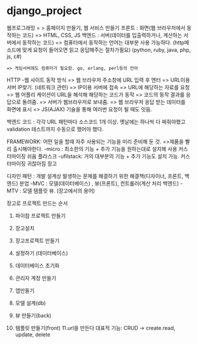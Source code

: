 # django_project

웹프로그래밍 = > 홈페이지 만들기, 웹 서비스 만들기
프론트 : 화면(웹 브라우저에서 동작하는 코드) => HTML, CSS, JS
백엔드 : 서버(데이터를 입출력하거나, 계산하는 서버에서 동작하는 코드)
	=> 컴퓨터에서 동작하는 언어는 대부분 사용 가능하다.
		(http메소드에 맞게 요청이 들어오면 읽고 응답해주는 절차가필요)	(python, ruby, java, php, js, c#)

	=> 게임서버에도 컴퓨터가 필요함. go, erlang, perl등의 언어

HTTP
-웹 사이트 동작 방식
=> 웹 브라우저 주소창에 URL 입력 후 엔터
=> URL이용 서버 IP찾기. (네트워크 관련)
=> IP이용 서버에 접속
=> URL에 해당하는 자료를 요청
=> 웹 어플리 케이션이 URL을 해석해 해당하는 코드가 동작
=> 코드의 동작 결과를 응답으로 돌려줌.
=> 서버가 웹브라우저로 보내줌.
=> 웹 브라우저 응답 받는 데이터를 화면에 표시
=> JS(AJAX) 기술을 통해 여러번 요청이 될 때도 잇음.

백엔드 코드 : 각각 URL 패턴마다 소스코드 1개 이상.
옛날에는 하나씩 다 짜줘야했고 validation 테스트까지 수동으로 했어야 했다.

FRAMEWORK: 어떤 일을 할때 자주 사용되는 기능을 미리 준비해 둔 것.
=>제품을 빨리 출시해야한다.
-micro : 최소한의 기능 + 추가 기능을 원하는대로 설치해 사용 커스터마이징 쉬움  플라스크
-ufllstack: 거의 대부분의 기능 + 추가 기능도 설치 가능.	커스터마이징 귀찮아짐 장고

디자인 패턴 : 개발 설계상 발생하는 문제를 해결하기 위한 해결책(디자이너, 프론트, 백엔드) 분업
-MVC : 모델(데이터베이스) , 뷰(프론트), 컨트롤러(계산 처리 백엔드)
-MTV : 모델 템플릿 뷰.  (장고에서의 용어)

장고로 프로젝트 만드는 순서
1. 파이참 프로젝트 만들기
2. 장고설치
3. 장고프로젝트 만들기
4. 설정하기 (데이터베이스)
5. 데이터베이스 초기화
6. 관리자 계정 만들기

7. 앱만들기
8. 모델 설계(db)
9. 뷰 만들기(back)
10. 템플릿 만들기(front)
11.url을 만든다
대표적 기능: CRUD -> create.read, update, delete

